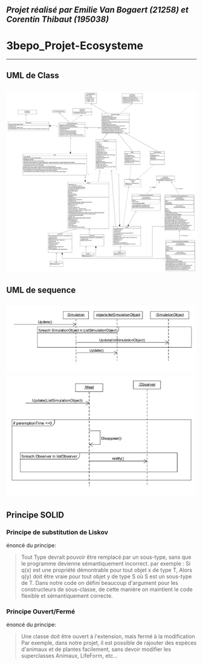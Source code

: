 *Projet réalisé par **Emilie Van Bogaert** (21258) et **Corentin Thibaut** (195038)*
---
# 3bepo_Projet-Ecosysteme
---
## UML de Class
![Alt text](UML/DiagrammeClass.jpg?raw=true "UML de class")
---
## UML de sequence
![Alt text](UML/DiagramSequenceUpdateSimulation.jpg?raw=true "UML Sequence de la fonction update de Simulation")
![Alt text](UML/DiagramsSequenceMeatUpdate.jpg?raw=true "UML Sequence de la fonction update de Meat")
---
## Principe SOLID
### Principe de substitution de Liskov
énoncé du principe:
>Tout Type devrait pouvoir être remplacé par un sous-type, sans que le programme devienne sémantiquement incorrect.
par exemple : Si q(x) est une propriété démontrable pour tout objet x de type T, Alors q(y) doit être vraie pour tout objet y de type S où S est un sous-type de T.
Dans notre code on défini beaucoup d'argument pour les constructeurs de sous-classe, de cette manière on maintient le code flexible et sémantiquement correcte.

### Principe Ouvert/Fermé
énoncé du principe:
>Une classe doit être ouvert à l'extension, mais fermé à la modification
Par exemple, dans notre projet, il est possible de rajouter des espèces d'animaux et de plantes facilement, sans devoir modifier les superclasses Animaux, LifeForm, etc...
